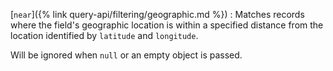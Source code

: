 [`near`]({% link query-api/filtering/geographic.md %})
: Matches records where the field's geographic location is within a specified distance
  from the location identified by `latitude` and `longitude`.

  Will be ignored when `null` or an empty object is passed.
